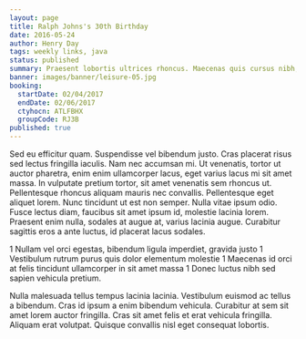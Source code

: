 ```yaml
---
layout: page
title: Ralph Johns's 30th Birthday
date: 2016-05-24
author: Henry Day
tags: weekly links, java
status: published
summary: Praesent lobortis ultrices rhoncus. Maecenas quis cursus nibh, non bibendum.
banner: images/banner/leisure-05.jpg
booking:
  startDate: 02/04/2017
  endDate: 02/06/2017
  ctyhocn: ATLFBHX
  groupCode: RJ3B
published: true
---
```

Sed eu efficitur quam. Suspendisse vel bibendum justo. Cras placerat risus sed lectus fringilla iaculis. Nam nec accumsan mi. Ut venenatis, tortor ut auctor pharetra, enim enim ullamcorper lacus, eget varius lacus mi sit amet massa. In vulputate pretium tortor, sit amet venenatis sem rhoncus ut. Pellentesque rhoncus aliquam mauris nec convallis. Pellentesque eget aliquet lorem. Nunc tincidunt ut est non semper. Nulla vitae ipsum odio. Fusce lectus diam, faucibus sit amet ipsum id, molestie lacinia lorem. Praesent enim nulla, sodales at augue at, varius lacinia augue. Curabitur sagittis eros a ante luctus, id placerat lacus sodales.

1 Nullam vel orci egestas, bibendum ligula imperdiet, gravida justo
1 Vestibulum rutrum purus quis dolor elementum molestie
1 Maecenas id orci at felis tincidunt ullamcorper in sit amet massa
1 Donec luctus nibh sed sapien vehicula pretium.

Nulla malesuada tellus tempus lacinia lacinia. Vestibulum euismod ac tellus a bibendum. Cras id ipsum a enim bibendum vehicula. Curabitur at sem sit amet lorem auctor fringilla. Cras sit amet felis et erat vehicula fringilla. Aliquam erat volutpat. Quisque convallis nisl eget consequat lobortis.
